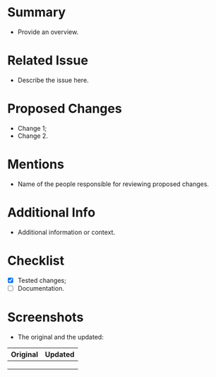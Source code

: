 # Summary
- Provide an overview.


# Related Issue
- Describe the issue here.

# Proposed Changes
- Change 1;
- Change 2.

# Mentions
- Name of the people responsible for reviewing proposed changes.

# Additional Info
- Additional information or context.

# Checklist
- [X] Tested changes;
- [ ] Documentation.

# Screenshots
- The original and the updated:

| Original |    Updated    | 
|----------|:-------------:|
|          |               |
|          |               |
|          |               | 
